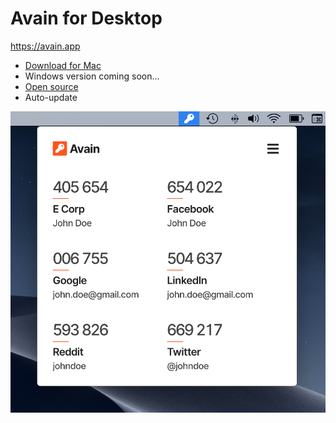 # Avain for Desktop

https://avain.app

- [Download for Mac](https://github.com/AvainApp/avain-desktop/releases/latest)
- Windows version coming soon...
- [Open source](https://github.com/AvainApp/avain-desktop/tree/master/app)
- Auto-update

![Screenshot](screenshot.png)

